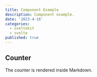 ```yaml
---
title: Component Example
description: Component example.
date: '2023-4-16'
categories:
  - sveltekit
  - svelte
published: true
---
```


<script>
  import Counter from './counter.svelte'
</script>



## Counter

The counter is rendered inside Markdown.

<Counter />